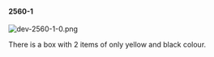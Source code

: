 #### 2560-1
![dev-2560-1-0.png](https://github.com/lil-lab/nlvr/raw/master/nlvr/dev/images/1/dev-2560-1-0.png "dev-2560-1-0.png")

There is a box with 2 items of only yellow and black colour.